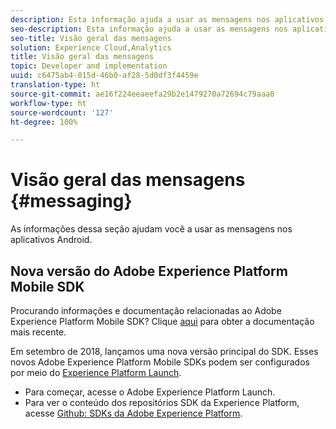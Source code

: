```yaml
---
description: Esta informação ajuda a usar as mensagens nos aplicativos Android.
seo-description: Esta informação ajuda a usar as mensagens nos aplicativos Android.
seo-title: Visão geral das mensagens
solution: Experience Cloud,Analytics
title: Visão geral das mensagens
topic: Developer and implementation
uuid: c6475ab4-015d-46b0-af28-5d0df3f4459e
translation-type: ht
source-git-commit: ae16f224eeaeefa29b2e1479270a72694c79aaa0
workflow-type: ht
source-wordcount: '127'
ht-degree: 100%

---
```



# Visão geral das mensagens {#messaging}

As informações dessa seção ajudam você a usar as mensagens nos aplicativos Android.

## Nova versão do Adobe Experience Platform Mobile SDK

Procurando informações e documentação relacionadas ao Adobe Experience Platform Mobile SDK? Clique [aqui](https://aep-sdks.gitbook.io/docs/) para obter a documentação mais recente.

Em setembro de 2018, lançamos uma nova versão principal do SDK. Esses novos Adobe Experience Platform Mobile SDKs podem ser configurados por meio do [Experience Platform Launch](https://www.adobe.com/br/experience-platform/launch.html).

* Para começar, acesse o Adobe Experience Platform Launch.
* Para ver o conteúdo dos repositórios SDK da Experience Platform, acesse [Github: SDKs da Adobe Experience Platform](https://github.com/Adobe-Marketing-Cloud/acp-sdks).

